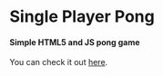 # Single Player Pong

#### Simple HTML5 and JS pong game 

You can check it out [here](https://crossphd.github.io/pong-js/). 
